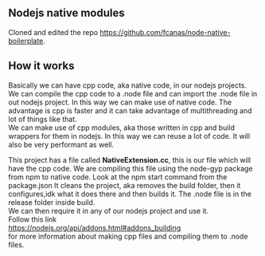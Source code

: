 ## Nodejs native modules

Cloned and edited the repo https://github.com/fcanas/node-native-boilerplate.
<br>

## How it works

Basically we can have cpp code, aka native code, in our nodejs projects. We can compile the cpp code to a .node file and can import the .node file in out nodejs project. In this way we can make use of native code. The advantage is cpp is faster and it can take advantage of multithreading and lot of things like that.
<br>
We can make use of cpp modules, aka those written in cpp and build wrappers for them in nodejs. In this way we can reuse a lot of code. It will also be very performant as well.
<br>

This project has a file called **NativeExtension.cc**, this is our file which will have the cpp code. We are compiling this file using the node-gyp package from npm to native code. Look at the npm start command from the package.json It cleans the project, aka removes the build folder, then it configures,idk what it does there and then builds it. The .node file is in the release folder inside build.
<br>
We can then require it in any of our nodejs project and use it.
<br>
Follow this link
<br>
https://nodejs.org/api/addons.html#addons_building
<br>
for more information about making cpp files and compiling them to .node files.
